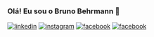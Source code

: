 ### Olá! Eu sou o Bruno Behrmann 🌌

[![linkedin](https://img.shields.io/badge/LinkedIn-0077B5?style=for-the-badge&logo=linkedin&logoColor=white)](https://www.linkedin.com/in/bruno-behrmann)
[![instagram](https://img.shields.io/badge/Instagram-E4405F?style=for-the-badge&logo=instagram&logoColor=white)](https://www.instagram.com/bruno.behrmann/)
[![facebook](https://img.shields.io/badge/Facebook-1877F2?style=for-the-badge&logo=facebook&logoColor=white)](https://web.facebook.com/bruno.desousabehrmann/)
[![facebook](https://img.shields.io/badge/GitHub-100000?style=for-the-badge&logo=github&logoColor=white)](https://github.com/BrunoBehrmann/BrunoBehrmann)
